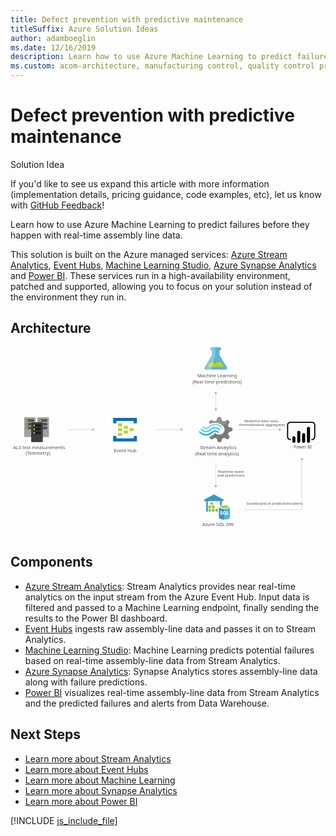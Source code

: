 ```yaml
---
title: Defect prevention with predictive maintenance
titleSuffix: Azure Solution Ideas
author: adamboeglin
ms.date: 12/16/2019
description: Learn how to use Azure Machine Learning to predict failures before they happen with real-time assembly line data.
ms.custom: acom-architecture, manufacturing control, quality control process, manufacturing quality control
---
```

# Defect prevention with predictive maintenance

<div class="alert">
    <p class="alert-title">
        <span class="icon is-left" aria-hidden="true">
            <span class="icon docon docon-lightbulb" role="presentation"></span>
        </span>Solution Idea</p>
    <p>If you'd like to see us expand this article with more information (implementation details, pricing guidance, code examples, etc), let us know with <a href="#feedback">GitHub Feedback</a>!</p>
</div>

Learn how to use Azure Machine Learning to predict failures before they happen with real-time assembly line data.

This solution is built on the Azure managed services: [Azure Stream Analytics](https://azure.microsoft.com/services/stream-analytics/), [Event Hubs](https://azure.microsoft.com/services/event-hubs/), [Machine Learning Studio](https://azure.microsoft.com/services/machine-learning-studio/), [Azure Synapse Analytics](https://azure.microsoft.com/services/synapse-analytics/) and [Power BI](https://powerbi.microsoft.com). These services run in a high-availability environment, patched and supported, allowing you to focus on your solution instead of the environment they run in.

## Architecture

<svg class="architecture-diagram" aria-labelledby="defect-prevention-with-predictive-maintenance" height="639.059" viewbox="0 0 1065.788 639.059" width="1065.788" xmlns="http://www.w3.org/2000/svg">
    <path d="M731.8 67.4l-24.5-40.7V10.2h.4c2.9 0 5.2-2.2 5.3-5.1-.1-2.9-2.4-5.1-5.3-5.1l-26.6.1c-2.9 0-5.2 2.2-5.3 5.1.1 2.9 2.4 5.1 5.3 5.1h.4v16.5l-24.3 40.8c-2.7 4.5-.5 8.1 4.9 8.1l64.8-.1c5.4-.1 7.6-3.8 4.9-8.2z" fill="#59B4D9"/>
    <path fill="#B8D432" d="M677.3 49.9l-10 16.9 54.5-.1-10.1-16.8z"/>
    <path d="M692.7 54.9c2.7 0 4.9-2.1 4.9-4.8 0-.7-.2-1.4-.5-2.1h-8.8c-.3.6-.5 1.4-.5 2.1 0 2.7 2.2 4.9 4.9 4.8z" fill="#7FBA00"/>
    <ellipse cx="701.9" cy="60.4" fill="#7FBA00" rx="2.4" ry="2.3" transform="translate(-.124 1.458)"/>
    <path d="M657.3 67.5l24.3-40.8V10.2h-.4c-2.9.1-5.2-2.2-5.3-5.1 0-2.9 2.4-5.1 5.3-5.1h11.5l.1 26.5-12.8 49h-17.7c-5.5.1-7.7-3.5-5-8z" fill="#FFF" opacity=".25"/>
    <path d="M735.9 293.9l2.7-6.8L751 283v-9.6l-1.4-.4-11.1-3.1-2.7-6.8 5.7-11.1-7-6.8-1.4.7-10.2 5-7.2-2.8-4.5-11.6H701l-.5 1.3-3.4 10.3-7 2.6-12-5-7.2 6.8.7 1.3 3.2 5.7c5.5-3 11.6-4.5 17.9-4.4 8.6.3 16.8 3.5 23.3 9.2 1.5 1.1 2.9 2.3 4.3 3.5.7.7 1.3 1.5 1.8 2.4 4.3 7.2 2.5 16.4-4.5 21.8-5.1 4-11.9 4.9-17.9 2.4-.7-.4-1.1-.4-1.4-.7-1.4-.7-2.7-1.6-3.8-2.6-.5 0-.7-.4-1.4-.4-1.5.1-2.8.7-3.8 1.7l-.5.4c-4 4.1-9 7.1-14.5 8.7l-2 4.1 6.8 6.5.5.4 1.4-.7 10.2-5 7 2.6L702 321h10.2l.5-1.3 3.6-10.3 7-2.6 12 5 6.8-7.2-.7-1.3-5.5-9.4z" fill="#7A7A7A"/>
    <path d="M675.3 276.8c-7.7 7.9-20.1 7.9-27.3-.4-.6-.9-1.8-1.1-2.7-.5-.2.1-.3.3-.5.5-.5.5-.7 1.1-.7 1.7.1.6.3 1.2.7 1.7 9 9.8 24.2 10 33.9.4 7.7-7.4 19.7-7.6 27.1.7 1.1 1.1 2.5 1.1 3.2 0 .5-.5.7-1.1.7-1.7-.1-.6-.3-1.2-.7-1.7-8.7-9.5-23.4-10.1-32.9-1.4-.3.2-.5.5-.8.7z" fill="#48C8EF"/>
    <path d="M692.3 281c-4.1-.1-8 1.5-10.8 4.4l-.5.4-.5.4c-5.1 5.3-12.3 8.2-19.7 7.9-7.5 0-14-3.5-19.4-8.7-1.1-1.1-2.5-1.1-3.2 0-.2 0-.2.4-.2 1.1.1.8.5 1.5 1.1 2 5.7 6.5 13.9 10.2 22.6 10.3 8.4.4 16.5-3.1 22.8-9.6l.5-.4.5-.4c2-2 4.7-3.1 7.5-3.1 2.7 0 5.2 1.3 7.5 3.5 1.1 1.1 2.5 1.1 3.2 0 .5-.5.7-1.1.7-1.7-.1-.6-.3-1.2-.7-1.7-3.3-2.8-7.3-4.3-11.4-4.4z" fill="#00ABEC"/>
    <path d="M673.3 272c5.2-5.3 12.3-8.2 19.7-8.1 7.2 0 14 3.5 19 8.7 1.1 1.1 2.5 1.1 3.2 0 .5-.5.7-1.1.7-1.7-.1-.6-.3-1.2-.7-1.7-5.7-6.5-13.9-10.2-22.6-10.3-8.6-.1-16.9 3.4-22.8 9.6l-.5.4-.5.4c-2 2-4.7 3.1-7.5 3.1-2.9 0-5.2-1.3-7.5-3.5-1.1-1.1-2.5-1.1-3.2 0-.5.5-.7 1.1-.7 1.7.1.6.3 1.2.7 1.7 5.6 6 15 6.4 21 .9.2-.1.3-.3.5-.4l.5-.4.7-.4z" fill="#84D6EF"/>
    <g opacity=".2" fill="#F1F1F1">
        <path d="M694.3 290.8c-.5 0-.7-.4-1.4-.4-1.5.1-2.8.7-3.8 1.7l-.5.4c-4 4.1-9 7.1-14.5 8.7l-2 4.1 3.6 3.5 18.6-18zM675.1 259.6c5.5-3 11.6-4.5 17.9-4.4 8.6.3 16.8 3.5 23.3 9.2 1.1.9 2 1.5 3.2 2.4l18.8-18.1-3.8-3.7-1.4.7-10.2 5-7-2.6-4.5-11.6h-10.2l-.5 1.3-3.4 10.3-7 2.6-12-5-7.2 6.8.7 1.3 3.3 5.8z"/>
    </g>
    <path d="M397.2 274.8c0 .7-.5 1.3-1.2 1.3h-11c-.7.1-1.3-.5-1.4-1.2V267c0-.7.5-1.3 1.2-1.3h11c.7-.1 1.3.5 1.4 1.2v7.9zM416.6 282.8c0 .7-.5 1.3-1.2 1.3h-11c-.7.1-1.3-.5-1.4-1.2v-8c0-.7.5-1.3 1.2-1.3h11c.7-.1 1.3.5 1.4 1.2v8zM397.2 290.8c0 .7-.5 1.3-1.2 1.3h-11c-.7.1-1.3-.5-1.4-1.2v-8c0-.7.5-1.3 1.2-1.3h11c.7-.1 1.3.5 1.4 1.2v8zM377.8 266.8c0 .7-.5 1.3-1.2 1.3H365.3c-.7.1-1.3-.5-1.4-1.2v-8.2c0-.7.5-1.3 1.2-1.3h11c1.1 0 1.7.5 1.7 1.3v8.1z" fill="#B8D432"/>
    <path d="M426.3 238.7h-77.6c-.7-.1-1.3.5-1.4 1.2v16.2c0 .7.5 1.3 1.2 1.3h8.5c.7.1 1.3-.5 1.4-1.2v-6.9h58.2v6.7c0 .8.6 1.3 1.7 1.3h8c.7.1 1.3-.5 1.4-1.2v-16.2c0-.7-.5-1.3-1.2-1.3-.1.1-.1.1-.2.1zM426.3 300.5h-8c-.7-.1-1.3.5-1.4 1.2V308.3h-58.5v-6.7c0-.8-.6-1.3-1.7-1.3h-8c-.8 0-1.4.5-1.4 1.6v15.8c0 .7.5 1.3 1.2 1.3h77.8c.7.1 1.3-.5 1.4-1.2v-16c0-.7-.5-1.3-1.2-1.3h-.2z" fill="#0072C6"/>
    <path d="M377.8 282.8c0 .7-.5 1.3-1.2 1.3H365.3c-.7.1-1.3-.5-1.4-1.2v-8.2c0-.7.5-1.3 1.2-1.3h11c1.1 0 1.7.5 1.7 1.3v8.1zM377.8 298.9c0 .7-.5 1.3-1.2 1.3H365.3c-.7.1-1.3-.5-1.4-1.2v-8.2c0-.7.5-1.3 1.2-1.3h11c1.1 0 1.7.5 1.7 1.3v8.1z" fill="#B8D432"/>
    <text fill="#505050" font-family="SegoeUI" font-size="15.372" transform="matrix(1.036 0 0 1 649.018 605.822)">
        Azure SQL DW
    </text>
    <text fill="#505050" font-family="SegoeUI" font-size="15.372" transform="matrix(1.036 0 0 1 632.033 101.647)">
        Machine Learning
    </text>
    <text fill="#505050" font-family="SegoeUI" font-size="15.372" transform="matrix(1.036 0 0 1 615.75 122.448)">
        (Real time predictions)
    </text>
    <text fill="#505050" font-family="SegoeUI" font-size="14.173" transform="matrix(1.036 0 0 1 958.093 343.504)">
        Power BI
    </text>
    <text fill="#505050" font-family="SegoeUI" font-size="15.372" transform="matrix(1.036 0 0 1 8.81 344.524)">
        ALS test measurements
    </text>
    <text fill="#505050" font-family="SegoeUI" font-size="15.372" transform="matrix(1.036 0 0 1 51.147 362.97)">
        (Telemetry)
    </text>
    <text fill="#505050" font-family="SegoeUI" font-size="15.372" transform="matrix(1.036 0 0 1 349.615 355.796)">
        Event Hub
    </text>
    <text fill="#505050" font-family="SegoeUI" font-size="15.372" transform="matrix(1.036 0 0 1 640.611 344.524)">
        Stream Analytics
    </text>
    <text fill="#505050" font-family="SegoeUI" font-size="15.372" transform="matrix(1.036 0 0 1 624.76 365.325)">
        (Real time analytics)
    </text>
    <text fill="#505050" font-family="SegoeUI" font-size="12.298" transform="matrix(1.036 0 0 1 799.277 532.521)">
        Dashboard of predictions/alerts
    </text>
    <text fill="#505050" font-family="SegoeUI" font-size="12.298" transform="matrix(1.036 0 0 1 791.438 254.802)">
        Realtime data stats,
    </text>
    <text fill="#505050" font-family="SegoeUI" font-size="12.298" transform="matrix(1.036 0 0 1 772.998 267.1)">
        Anomaliesand aggregates
    </text>
    <text fill="#505050" font-family="SegoeUI" font-size="12.298" transform="matrix(1.036 0 0 1 701.444 425.943)">
        Realtime event
    </text>
    <text fill="#505050" font-family="SegoeUI" font-size="12.298" transform="matrix(1.036 0 0 1 699.501 438.241)">
        and predictions
    </text>
    <path fill="none" stroke="#AFAFAF" stroke-miterlimit="10" stroke-width=".962" d="M694.5 155.9v53.5"/>
    <path fill="#AFAFAF" d="M689.7 157.3l4.8-8.3 4.8 8.3zM689.7 208l4.8 8.3 4.8-8.3z"/>
    <path fill="none" stroke="#AFAFAF" stroke-miterlimit="10" stroke-width=".962" d="M577 278.8h-86.4"/>
    <path fill="#AFAFAF" d="M575.6 274l8.3 4.8-8.3 4.8z"/>
    <path fill="none" stroke="#AFAFAF" stroke-miterlimit="10" stroke-width=".962" d="M694.5 468.7v-78.2"/>
    <path fill="#AFAFAF" d="M699.3 467.3l-4.8 8.3-4.8-8.3z"/>
    <path fill="none" stroke="#AFAFAF" stroke-miterlimit="10" stroke-width=".962" d="M985.6 380v170.4"/>
    <path fill="#AFAFAF" d="M980.8 381.4l4.8-8.3 4.8 8.3z"/>
    <path fill="none" stroke="#AFAFAF" stroke-miterlimit="10" stroke-width=".962" d="M909.8 278.8H774.2"/>
    <path fill="#AFAFAF" d="M908.4 274l8.3 4.8-8.3 4.8z"/>
    <path fill="none" stroke="#AFAFAF" stroke-miterlimit="10" stroke-width=".962" d="M277.6 278.8h-86.4"/>
    <path fill="#AFAFAF" d="M276.2 274l8.3 4.8-8.3 4.8z"/>
    <path d="M692.9 591.6h.5" fill="#0072C6"/>
    <path d="M692.9 591.6h.5" fill="#FFF" opacity=".15"/>
    <path d="M85.6 300.7c0 1.9-1.5 3.4-3.4 3.4H49.5c-1.9 0-3.4-1.5-3.4-3.4v-60.5c0-1.9 1.5-3.4 3.4-3.4h32.6c1.9 0 3.4 1.5 3.4 3.4v60.5h.1z" fill="#A0A1A2"/>
    <path d="M52 273.1c0-2.4 1.9-4.4 4.3-4.4H76c2.4 0 4.4 1.9 4.4 4.3v.1c0 2.4-1.9 4.4-4.3 4.4H56.2c-2.4-.1-4.2-2-4.2-4.4z" fill="#1E1E1E" opacity=".6"/>
    <circle cx="56.4" cy="273.1" fill="#B8D432" r="2.9"/>
    <path d="M52 260.3c0-2.4 1.9-4.4 4.3-4.4H76c2.4 0 4.4 1.9 4.4 4.3v.1c0 2.4-1.9 4.4-4.3 4.4H56.2c-2.4-.1-4.2-2-4.2-4.4z" fill="#1E1E1E" opacity=".6"/>
    <circle cx="56.4" cy="260.3" fill="#B8D432" r="2.9"/>
    <path d="M52 247.7c-.1-2.3 1.7-4.3 4-4.4h19.9c2.4 0 4.4 1.9 4.4 4.3v.1c0 2.4-1.9 4.4-4.3 4.4H56.2c-2.3-.1-4.2-2-4.2-4.4z" fill="#1E1E1E" opacity=".6"/>
    <circle cx="56.4" cy="247.7" fill="#B8D432" r="2.9"/>
    <path d="M130.1 300.7c0 1.9-1.5 3.4-3.4 3.4H94c-1.9 0-3.4-1.5-3.4-3.4v-60.5c0-1.9 1.5-3.4 3.4-3.4h32.8c1.9 0 3.4 1.5 3.4 3.4l-.1 60.5z" fill="#A0A1A2"/>
    <path d="M96.5 273.1c0-2.4 1.9-4.4 4.3-4.4h19.8c2.4 0 4.4 1.9 4.4 4.3v.1c0 2.4-1.9 4.4-4.3 4.4H100.8c-2.4-.1-4.3-2-4.3-4.4z" fill="#1E1E1E" opacity=".6"/>
    <circle cx="100.9" cy="273.1" fill="#B8D432" r="2.9"/>
    <path d="M96.5 260.3c0-2.4 1.9-4.4 4.3-4.4h19.8c2.4 0 4.4 1.9 4.4 4.3v.1c0 2.4-1.9 4.4-4.3 4.4H100.8c-2.4-.1-4.3-2-4.3-4.4z" fill="#1E1E1E" opacity=".6"/>
    <circle cx="100.9" cy="260.3" fill="#B8D432" r="2.9"/>
    <path d="M96.5 247.7c0-2.4 1.9-4.4 4.3-4.4h19.8c2.4 0 4.4 1.9 4.4 4.3v.1c0 2.4-1.9 4.4-4.3 4.4H100.8c-2.4-.1-4.2-2-4.3-4.4z" fill="#1E1E1E" opacity=".6"/>
    <circle cx="100.9" cy="247.7" fill="#B8D432" r="2.9"/>
    <path d="M109.3 317.5c0 1.9-1.5 3.4-3.4 3.4H73.3c-1.9 0-3.4-1.5-3.4-3.4V257c0-1.9 1.5-3.4 3.4-3.4h32.6c1.9 0 3.4 1.5 3.4 3.4v60.5z" fill="#3E3E3E"/>
    <path d="M75.7 289.9c0-2.4 1.9-4.4 4.3-4.4h19.8c2.4 0 4.4 1.9 4.4 4.3v.1c0 2.4-1.9 4.4-4.3 4.4H80.1c-2.4 0-4.4-1.9-4.4-4.4z" fill="#1E1E1E"/>
    <circle cx="80.2" cy="289.9" fill="#B8D432" r="2.9"/>
    <path d="M75.7 277.1c0-2.4 1.9-4.4 4.3-4.4h19.8c2.4 0 4.4 1.9 4.4 4.3v.1c0 2.4-1.9 4.4-4.3 4.4H80.1c-2.4 0-4.4-1.9-4.4-4.4 0 .1 0 0 0 0z" fill="#1E1E1E"/>
    <circle cx="80.2" cy="277.1" fill="#B8D432" r="2.9"/>
    <path d="M75.7 264.5c0-2.4 1.9-4.4 4.3-4.4h19.8c2.4 0 4.4 1.9 4.4 4.3v.1c0 2.4-1.9 4.4-4.3 4.4H80.1c-2.4-.1-4.4-2-4.4-4.4z" fill="#1E1E1E"/>
    <circle cx="80.2" cy="264.5" fill="#B8D432" r="2.9"/>
    <path fill="none" stroke="#AFAFAF" stroke-miterlimit="10" stroke-width=".962" d="M789.6 549.9h196.3"/>
    <path d="M1020 314h-1.9v-3.9h1.9c4.1 0 7.4-3.3 7.4-7.4v-39.4c0-4.1-3.3-7.4-7.4-7.4h-73.1c-4.1 0-7.4 3.3-7.4 7.4v39.4c0 4.1 3.3 7.4 7.4 7.4h1.9v3.9h-1.9c-6.2 0-11.3-5.1-11.3-11.3v-39.4c0-6.2 5.1-11.3 11.3-11.3h73.1c6.2 0 11.3 5.1 11.3 11.3v39.4c0 6.2-5 11.3-11.3 11.3"/>
    <path d="M958.8 301c2.9 0 5.2 2.3 5.2 5.2v12.1c0 2.9-2.3 5.2-5.2 5.2-2.9 0-5.2-2.3-5.2-5.2v-12.1c-.1-2.8 2.3-5.2 5.2-5.2zM975.3 323.6c-2.9 0-5.2-2.3-5.2-5.2v-31c0-2.9 2.3-5.2 5.2-5.2 2.9 0 5.2 2.3 5.2 5.2v31c0 2.8-2.4 5.2-5.2 5.2M1008.2 323.4c-2.9 0-5.2-2.3-5.2-5.2v-43.9c0-2.9 2.3-5.2 5.2-5.2 2.9 0 5.2 2.3 5.2 5.2v43.9c0 2.9-2.3 5.2-5.2 5.2M991.7 323.6c-2.9 0-5.2-2.3-5.2-5.2v-23c0-2.9 2.3-5.2 5.2-5.2 2.9 0 5.2 2.3 5.2 5.2v23c.1 2.8-2.3 5.2-5.2 5.2"/>
    <path fill="#7FBB42" d="M676.5 524.8h8.3v8.3h-8.3zM669.9 547.4h8.3v8.3h-8.3zM681.8 547.4h8.3v8.3h-8.3zM693.5 547.4h8.3v8.3h-8.3zM669.9 536.1h8.3v8.3h-8.3zM681.8 536.1h8.3v8.3h-8.3z"/>
    <path fill="#3999C6" d="M688.4 498.2l-32.9 17.5v5.1h6.7V556h5.6v-35.2h40.9v33h6.2v-33h6.1v-5.1z"/>
    <path fill="#B8D433" opacity=".8" d="M684.9 533.1h-1v-7.3h-7.4v-1h8.4z"/>
    <path fill="#B8D433" opacity=".5" d="M676.5 524.8h1v7.3h7.4v1h-8.4z"/>
    <path fill="#B8D433" opacity=".8" d="M678.2 544.4h-.9v-7.2h-7.4v-1.1h8.3z"/>
    <path fill="#B8D433" opacity=".5" d="M669.9 536.1h.9v7.3h7.4v1h-8.3z"/>
    <path fill="#B8D433" opacity=".8" d="M690.2 544.4h-1v-7.2h-7.4v-1.1h8.4z"/>
    <path fill="#B8D433" opacity=".5" d="M681.8 536.1h1v7.3h7.4v1h-8.4z"/>
    <path fill="#B8D433" opacity=".8" d="M678.2 555.7h-.9v-7.2h-7.4v-1.1h8.3z"/>
    <path fill="#B8D433" opacity=".5" d="M669.9 547.4h.9v7.3h7.4v1h-8.3z"/>
    <path fill="#B8D433" opacity=".8" d="M690.2 555.7h-1v-7.2h-7.4v-1.1h8.4z"/>
    <path fill="#B8D433" opacity=".5" d="M681.8 547.4h1v7.3h7.4v1h-8.4z"/>
    <path fill="#B8D433" opacity=".8" d="M701.9 555.7h-1v-7.2h-7.4v-1.1h8.4z"/>
    <path fill="#B8D433" opacity=".5" d="M693.5 547.4h1v7.3h7.4v1h-8.4z"/>
    <path fill="#B8D433" opacity=".8" d="M677.7 533.1h-1.2v-.9l7.2-7.4h1.2v.8zM683 544.4h-1.2v-.9l7.3-7.4h1.1v.8zM671.1 544.4h-1.2v-.9l7.2-7.4h1.1v.8zM671.1 555.7h-1.2v-.9l7.2-7.4h1.1v.8zM683 555.7h-1.2v-.9l7.3-7.4h1.1v.8zM694.8 555.7h-1.3v-.9l7.2-7.4h1.2v.8z"/>
    <path d="M705 539.8v36.3c0 3.7 8.5 6.8 18.9 6.8v-43.1H705z" fill="#3999C6"/>
    <path d="M723.5 583h.3c10.4 0 18.9-3.1 18.9-6.8v-36.3h-19.1V583h-.1z" fill="#5AB4D9"/>
    <path d="M742.7 539.8c0 3.7-8.5 6.8-18.9 6.8s-18.9-3.1-18.9-6.8c0-3.8 8.5-6.8 18.9-6.8s18.9 3 18.9 6.8" fill="#FFF"/>
    <path d="M738.8 539.4c0 2.5-6.7 4.5-15 4.5s-15-2-15-4.5 6.7-4.5 15-4.5c8.3-.1 15 2 15 4.5" fill="#7FBB42"/>
    <path d="M735.7 542.1c2-.8 3.1-1.7 3.1-2.7 0-2.5-6.7-4.5-15-4.5s-15 2-15 4.5c0 1.1 1.2 2 3.1 2.7 2.7-1.1 7.1-1.7 11.9-1.7 4.8-.1 9.1.7 11.9 1.7" fill="#B8D433"/>
    <path d="M709.6 565.8v-2.6c.4.4 1 .7 1.5.9.6.2 1.1.3 1.6.3.3 0 .6 0 .8-.1.2 0 .4-.1.6-.2s.3-.2.3-.4.1-.3.1-.4c0-.2 0-.4-.2-.6-.1-.2-.3-.3-.5-.5s-.5-.3-.8-.4c-.3-.1-.6-.3-1-.4-.9-.4-1.6-.8-2-1.3-.4-.6-.7-1.2-.7-2 0-.6.1-1.1.3-1.5.2-.4.6-.8 1-1.1.4-.3.9-.5 1.4-.6.6-.1 1.1-.2 1.7-.2.6 0 1.1 0 1.6.1.4 0 .9.2 1.3.3v2.4l-.6-.3c-.2-.1-.4-.2-.7-.2-.2 0-.5-.1-.7-.2h-1.5c-.2 0-.4.1-.6.2-.2.1-.3.2-.4.3-.1.2-.1.3-.1.4 0 .2 0 .3.2.5.1.2.2.3.4.4.2.1.4.3.7.4.3.1.6.3.9.4.4.2.9.4 1.2.6.4.2.7.4 1 .7.3.3.4.6.6 1 .1.3.2.7.2 1.2 0 .6-.1 1.2-.3 1.6-.2.4-.6.8-1 1.1-.4.3-.9.4-1.4.6-.6.1-1.1.2-1.7.2-.6 0-1.2 0-1.8-.2-.5 0-1-.2-1.4-.4zM724.1 566.5c-1.6 0-3-.6-4-1.6-1-1.1-1.6-2.5-1.6-4.2 0-1.8.5-3.2 1.6-4.4 1.1-1.1 2.4-1.7 4.1-1.7 1.6 0 3 .6 4 1.6s1.5 2.5 1.5 4.3c0 1.8-.5 3.2-1.6 4.4l-.1.1-.1.1 2.9 2.8h-3.6l-1.5-1.6c-.4.1-.9.2-1.6.2zm.2-9.6c-.9 0-1.6.3-2.2 1-.6.7-.8 1.6-.8 2.7s.3 2 .8 2.7c.6.7 1.2 1 2.1 1 .9 0 1.6-.3 2.1-1s.8-1.6.8-2.7c0-1.2-.3-2.1-.8-2.8-.5-.6-1.2-.9-2-.9zM738.5 566.3h-6.8v-11.5h2.6v9.3h4.3v2.2h-.1z" fill="#FFF"/>
</svg>

## Components
* [Azure Stream Analytics](https://azure.microsoft.com/services/stream-analytics/): Stream Analytics provides near real-time analytics on the input stream from the Azure Event Hub. Input data is filtered and passed to a Machine Learning endpoint, finally sending the results to the Power BI dashboard.
* [Event Hubs](https://azure.microsoft.com/services/event-hubs/) ingests raw assembly-line data and passes it on to Stream Analytics.
* [Machine Learning Studio](https://azure.microsoft.com/services/machine-learning-studio/): Machine Learning predicts potential failures based on real-time assembly-line data from Stream Analytics.
* [Azure Synapse Analytics](https://azure.microsoft.com/services/synapse-analytics/): Synapse Analytics stores assembly-line data along with failure predictions.
* [Power BI](https://powerbi.microsoft.com) visualizes real-time assembly-line data from Stream Analytics and the predicted failures and alerts from Data Warehouse.

## Next Steps
* [Learn more about Stream Analytics](/azure/stream-analytics/stream-analytics-introduction)
* [Learn more about Event Hubs](/azure/event-hubs/event-hubs-what-is-event-hubs)
* [Learn more about Machine Learning](/azure/machine-learning/machine-learning-what-is-machine-learning)
* [Learn more about Synapse Analytics](/azure/sql-data-warehouse/sql-data-warehouse-overview-what-is)
* [Learn more about Power BI](https://powerbi.microsoft.com/documentation/powerbi-landing-page/)

[!INCLUDE [js_include_file](../../_js/index.md)]
